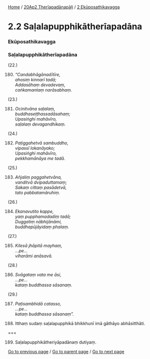 
[Home](/) / [20Ap2 Therīapadānapāḷi](/tipitaka/20Ap2.md) / [2 Ekūposathikavagga](/tipitaka/20Ap2/2.md)

# 2.2 Saḷalapupphikātherīapadāna

### Ekūposathikavagga

### Saḷalapupphikātherīapadāna

(22.)

180. _“Candabhāgānadītīre,_  
_ahosiṃ kinnarī tadā;_  
_Addasāhaṃ devadevaṃ,_  
_caṅkamantaṃ narāsabhaṃ._  


(23.)

181. _Ocinitvāna saḷalaṃ,_  
_buddhaseṭṭhassadāsahaṃ;_  
_Upasiṅghi mahāvīro,_  
_saḷalaṃ devagandhikaṃ._  


(24.)

182. _Paṭiggahetvā sambuddho,_  
_vipassī lokanāyako;_  
_Upasiṅghi mahāvīro,_  
_pekkhamānāya me tadā._  


(25.)

183. _Añjaliṃ paggahetvāna,_  
_vanditvā dvipaduttamaṃ;_  
_Sakaṃ cittaṃ pasādetvā,_  
_tato pabbatamāruhiṃ._  


(26.)

184. _Ekanavutito kappe,_  
_yaṃ pupphamadadiṃ tadā;_  
_Duggatiṃ nābhijānāmi,_  
_buddhapūjāyidaṃ phalaṃ._  


(27.)

185. _Kilesā jhāpitā mayhaṃ,_  
_…pe…_  
_viharāmi anāsavā._  


(28.)

186. _Svāgataṃ vata me āsi,_  
_…pe…_  
_kataṃ buddhassa sāsanaṃ._  


(29.)

187. _Paṭisambhidā catasso,_  
_…pe…_  
_kataṃ buddhassa sāsanaṃ”._  


188. Itthaṃ sudaṃ saḷalapupphikā bhikkhunī imā gāthāyo abhāsitthāti.

===

189. Saḷalapupphikātheriyāpadānaṃ dutiyaṃ.



[Go to previous page](/tipitaka/20Ap2/2/2.1.md) / [Go to parent page](/tipitaka/20Ap2/2.md) / [Go to next page](/tipitaka/20Ap2/2/2.3.md)



